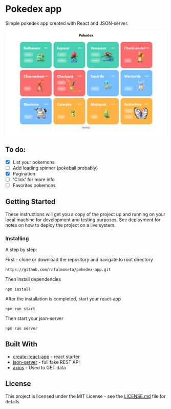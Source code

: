# Pokedex app

Simple pokedex app created with React and JSON-server.

![pokedex](pokedex.png "pokedex")

## To do:

- [x] List your pokemons
- [ ] Add loading spinner (pokeball probably)
- [x] Pagination
- [ ] 'Click' for more info
- [ ] Favorites pokemons

## Getting Started

These instructions will get you a copy of the project up and running on your local machine for development and testing purposes. See deployment for notes on how to deploy the project on a live system.

### Installing

A step by step:

First - clone or download the repository and navigate to root directory

```
https://github.com/rafalmoneta/pokedex-app.git
```

Then install dependencies

```
npm install
```

After the installation is completed, start your react-app

```
npm run start
```

Then start your json-server

```
npm run server
```

## Built With

* [create-react-app](https://github.com/facebook/create-react-app) - react starter
* [json-server](https://github.com/typicode/json-server) - full fake REST API
* [axios](https://github.com/axios/axios) - Used to GET data


## License

This project is licensed under the MIT License - see the [LICENSE.md](LICENSE.md) file for details
